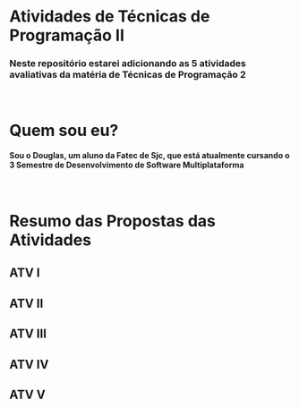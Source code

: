 # Atividades de Técnicas de Programação II
### Neste repositório estarei adicionando as 5 atividades avaliativas da matéria de Técnicas de Programação 2

<br>

# Quem sou eu?
#### Sou o Douglas, um aluno da Fatec de Sjc, que está atualmente cursando o 3 Semestre de Desenvolvimento de Software Multiplataforma

<br>

# Resumo das Propostas das Atividades

## ATV I

## ATV II

## ATV III

## ATV IV

## ATV V
